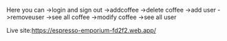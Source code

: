 Here you can 
->login and sign out 
->addcoffee
->delete coffee
->add user
->removeuser
->see all coffee
->modify coffee
->see all user

Live site:https://espresso-emporium-fd2f2.web.app/